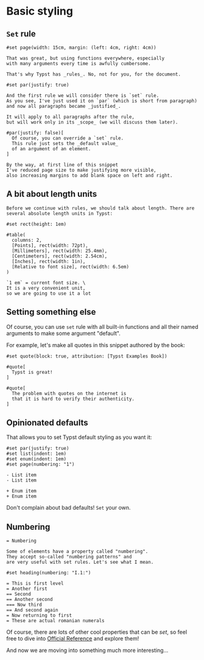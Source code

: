 # Basic styling
## `Set` rule
```typ
#set page(width: 15cm, margin: (left: 4cm, right: 4cm))

That was great, but using functions everywhere, especially
with many arguments every time is awfully cumbersome.

That's why Typst has _rules_. No, not for you, for the document.

#set par(justify: true)

And the first rule we will consider there is `set` rule.
As you see, I've just used it on `par` (which is short from paragraph)
and now all paragraphs became _justified_.

It will apply to all paragraphs after the rule,
but will work only in its _scope_ (we will discuss them later).

#par(justify: false)[
  Of course, you can override a `set` rule.
  This rule just sets the _default value_
  of an argument of an element.
]

By the way, at first line of this snippet
I've reduced page size to make justifying more visible,
also increasing margins to add blank space on left and right.
```

## A bit about length units
```typ
Before we continue with rules, we should talk about length. There are several absolute length units in Typst:

#set rect(height: 1em)

#table(
  columns: 2,
  [Points], rect(width: 72pt),
  [Millimeters], rect(width: 25.4mm),
  [Centimeters], rect(width: 2.54cm),
  [Inches], rect(width: 1in),
  [Relative to font size], rect(width: 6.5em)
)

`1 em` = current font size. \
It is a very convenient unit,
so we are going to use it a lot
```

## Setting something else

Of course, you can use `set` rule with all built-in functions
and all their named arguments to make some argument "default".

For example, let's make all quotes in this snippet authored by the book:

```typ
#set quote(block: true, attribution: [Typst Examples Book])

#quote[
  Typst is great!
]

#quote[
  The problem with quotes on the internet is
  that it is hard to verify their authenticity.
]
```

## Opinionated defaults

That allows you to set Typst default styling as you want it:

```typ
#set par(justify: true)
#set list(indent: 1em)
#set enum(indent: 1em)
#set page(numbering: "1")

- List item
- List item

+ Enum item
+ Enum item
```

Don't complain about bad defaults! `Set` your own.

## Numbering

```typ
= Numbering

Some of elements have a property called "numbering".
They accept so-called "numbering patterns" and
are very useful with set rules. Let's see what I mean.

#set heading(numbering: "I.1:")

= This is first level
= Another first
== Second
== Another second
=== Now third
== And second again
= Now returning to first
= These are actual romanian numerals
```

Of course, there are lots of other cool properties
that can be _set_, so feel free to dive into [Official Reference](https://typst.app/docs/reference/)
and explore them!

And now we are moving into something much more interesting…
